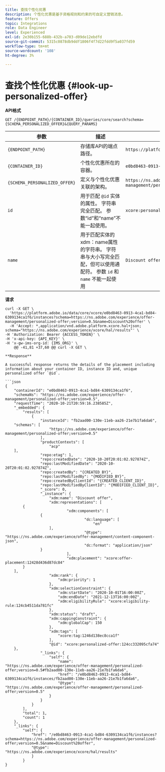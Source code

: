 ```yaml
---
title: 查找个性化优惠
description: 个性化优惠是基于资格规则和约束的可自定义营销消息。
feature: Offers
topic: Integrations
role: Data Engineer
level: Experienced
exl-id: 2e30b155-688b-432b-a703-d09de12ebdfd
source-git-commit: 5315c0878db9ddf1806f4f7d22fdd9f5a037fd59
workflow-type: tm+mt
source-wordcount: '108'
ht-degree: 3%

---
```



# 查找个性化优惠 {#look-up-personalized-offer}

**API格式**

```http
GET /{ENDPOINT_PATH}/{CONTAINER_ID}/queries/core/search?schema={SCHEMA_PERSONALIZED_OFFER}&{QUERY_PARAMS}
```

| 参数 | 描述 | 示例 |
| --------- | ----------- | ------- |
| `{ENDPOINT_PATH}` | 存储库API的端点路径。 | `https://platform.adobe.io/data/core/xcore/` |
| `{CONTAINER_ID}` | 个性化优惠所在的容器。 | `e0bd8463-0913-4ca1-bd84-6309134ca1f6` |
| `{SCHEMA_PERSONALIZED_OFFER}` | 定义与个性化优惠关联的架构。 | `https://ns.adobe.com/experience/offer-management/personalized-offer;version=0.5` |
| `id` | 用于匹配 `@id` 实体的属性。 字符串完全匹配。 参数“id”和“name”不能一起使用。 | `xcore:personalized-offer:124cc332095cfa74` |
| `name` | 用于匹配实体的xdm：name属性的字符串。 字符串与大小写完全匹配，但可以使用通配符。 参数 `id` 和 `name` 不能一起使用 | `Discount offer` |

**请求**

```shell
curl -X GET \
  'https://platform.adobe.io/data/core/xcore/e0bd8463-0913-4ca1-bd84-6309134ca1f6/instances?schema=https://ns.adobe.com/experience/offer-management/personalized-offer;version=0.5&name=Discount%20offer' \
  -H 'Accept: *,application/vnd.adobe.platform.xcore.hal+json; schema="https://ns.adobe.com/experience/xcore/hal/results"' \
-H 'Authorization: Bearer {ACCESS_TOKEN}' \
-H 'x-api-key: {API_KEY}' \
-H 'x-gw-ims-org-id: {IMS_ORG}' \
	@@ -41,81 +37,60 @@ curl -X GET \

**Response**

A successful response returns the details of the placement including information about your container ID, instance ID and, unique personalized offer `@id`.

```json
{
    "containerId": "e0bd8463-0913-4ca1-bd84-6309134ca1f6",
    "schemaNs": "https://ns.adobe.com/experience/offer-management/personalized-offer;version=0.5",
    "requestTime": "2020-10-21T20:59:16.238585Z",
    "_embedded": {
        "results": [
            {
                "instanceId": "fb2aad00-130e-11eb-aa26-21e7b1fa6da6",
    "schemas": [
                    "https://ns.adobe.com/experience/offer-management/personalized-offer;version=0.5"
                ],
                "productContexts": [
                    "acp"
    ],
                "repo:etag": 1,
                "repo:createdDate": "2020-10-20T20:01:02.927874Z",
                "repo:lastModifiedDate": "2020-10-20T20:01:02.927874Z",
                "repo:createdBy": "{CREATED_BY}",
                "repo:lastModifiedBy": "{MODIFIED_BY}",
                "repo:createdByClientId": "{CREATED_CLIENT_ID}",
                "repo:lastModifiedByClientId": "{MODIFIED_CLIENT_ID}",
                "_score": 0,
                "_instance": {
                    "xdm:name": "Discount offer",
                    "xdm:representations": [
        {
                            "xdm:components": [
                {
                                    "dc:language": [
                                        "en"
                    ],
                                    "@type": "https://ns.adobe.com/experience/offer-management/content-component-json",
                                    "dc:format": "application/json"
                }
                            ],
                            "xdm:placement": "xcore:offer-placement:12428d436d87dc84"
        }
    ],
                    "xdm:rank": {
                        "xdm:priority": 1
                    },
                    "xdm:selectionConstraint": {
                        "xdm:startDate": "2020-10-01T16:00:00Z",
                        "xdm:endDate": "2021-12-13T16:00:00Z",
                        "xdm:eligibilityRule": "xcore:eligibility-rule:124cb4511da781fc"
                    },
                    "xdm:status": "draft",
                    "xdm:cappingConstraint": {
                        "xdm:globalCap": 150
                    },
                    "xdm:tags": [
                        "xcore:tag:1246d138ec8cca1f"
                    ],
                    "@id": "xcore:personalized-offer:124cc332095cfa74"
    },
                "_links": {
                    "self": {
                        "name": "https://ns.adobe.com/experience/offer-management/personalized-offer;version=0.5#fb2aad00-130e-11eb-aa26-21e7b1fa6da6",
                        "href": "/e0bd8463-0913-4ca1-bd84-6309134ca1f6/instances/fb2aad00-130e-11eb-aa26-21e7b1fa6da6",
                        "@type": "https://ns.adobe.com/experience/offer-management/personalized-offer;version=0.5"
                    }
                }
            }
        ],
        "total": 1,
        "count": 1
    },
    "_links": {
        "self": {
            "href": "/e0bd8463-0913-4ca1-bd84-6309134ca1f6/instances?schema=https://ns.adobe.com/experience/offer-management/personalized-offer;version=0.5&name=Discount%20offer",
            "@type": "https://ns.adobe.com/experience/xcore/hal/results"
            }
        }
}
```
